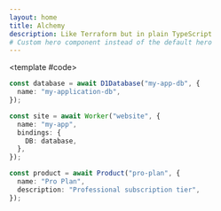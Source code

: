 ```yaml
---
layout: home
title: Alchemy
description: Like Terraform but in plain TypeScript
# Custom hero component instead of the default hero
---
```


<CodeSnippetHero 
  name="Alchemy" 
  text="Wrangle the Cloud with pure TypeScript 🪄" 
  tagline="Built-in support for Cloudflare, AWS, Stripe and more — or generate your own in minutes with our llms.txt"
  :actions="[
    { theme: 'brand', text: 'Get Started', link: '/docs/getting-started' },
    { theme: 'alt', text: 'Star on GitHub ⭐️', link: 'https://github.com/sam-goodwin/alchemy' }
  ]">
<template #code>

```typescript
const database = await D1Database("my-app-db", {
  name: "my-application-db",
});

const site = await Worker("website", {
  name: "my-app",
  bindings: {
    DB: database,
  },
});

const product = await Product("pro-plan", {
  name: "Pro Plan",
  description: "Professional subscription tier",
});
```

</template>
</CodeSnippetHero>
